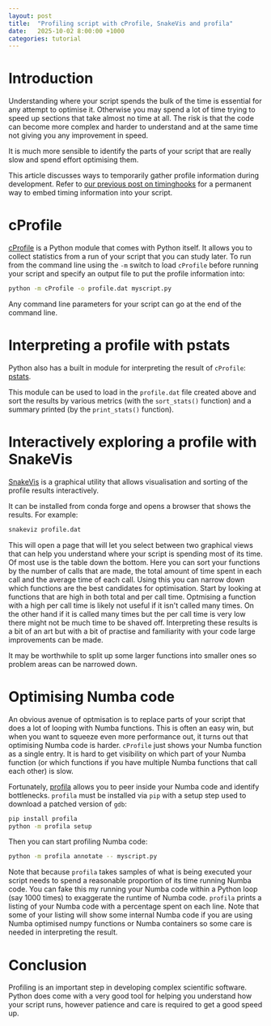 ```yaml
---
layout: post
title:  "Profiling script with cProfile, SnakeVis and profila"
date:   2025-10-02 8:00:00 +1000
categories: tutorial
---
```


# Introduction

Understanding where your script spends the bulk of the time is essential
for any attempt to optimise it. Otherwise you may spend a lot of time
trying to speed up sections that take almost no time at all. The risk
is that the code can become more complex and harder to understand and
at the same time not giving you any improvement in speed.

It is much more sensible to identify the parts of your script that are 
really slow and spend effort optimising them.

This article discusses ways to temporarily gather profile information during
development. Refer to [our previous post on timinghooks](../../09/16/timinghooks.html)
for a permanent way to embed timing information into your script.

# cProfile

[cProfile](https://docs.python.org/3/library/profile.html) is a Python
module that comes with Python itself. It allows you to collect statistics
from a run of your script that you can study later. To run from the command
line using the `-m` switch to load `cProfile` before running your script and
specify an output file to put the profile information into:

```bash
python -m cProfile -o profile.dat myscript.py
```

Any command line parameters for your script can go at the end of the command line.

# Interpreting a profile with pstats

Python also has a built in module for interpreting the result of `cProfile`: [pstats](https://docs.python.org/3/library/profile.html#module-pstats).

This module can be used to load in the `profile.dat` file created above and
sort the results by various metrics (with the `sort_stats()` function) and
a summary printed (by the `print_stats()` function).

# Interactively exploring a profile with SnakeVis

[SnakeVis](https://jiffyclub.github.io/snakeviz/) is a graphical utility that
allows visualisation and sorting of the profile results interactively.

It can be installed from conda forge and opens a browser that shows the
results. For example:

```bash
snakeviz profile.dat
```

This will open a page that will let you select between two graphical views that
can help you understand where your script is spending most of its time. Of most
use is the table down the bottom. Here you can sort your functions by the number
of calls that are made, the total amount of time spent in each call and the 
average time of each call. Using this you can narrow down which functions are the
best candidates for optimisation. Start by looking at functions that are high in 
both total and per call time. Optmising a function with a high per call time is 
likely not useful if it isn't called many times. On the other hand if it is called
many times but the per call time is very low there might not be much time to be 
shaved off. Interpreting these results is a bit of an art but with a bit of 
practise and familiarity with your code large improvements can be made.

It may be worthwhile to split up some larger functions into smaller ones so 
problem areas can be narrowed down.

# Optimising Numba code

An obvious avenue of optmisation is to replace parts of your script that does a lot
of looping with Numba functions. This is often an easy win, but when you want to 
squeeze even more performance out, it turns out that optimising Numba code is harder. 
`cProfile` just shows your Numba function as
a single entry. It is hard to get visibility on which part of your Numba function 
(or which functions if you have multiple Numba functions that call each other) is slow. 

Fortunately, [profila](https://github.com/pythonspeed/profila) allows you to peer inside
your Numba code and identify bottlenecks. `profila` must be installed via `pip` with
a setup step used to download a patched version of `gdb`:

```bash
pip install profila
python -m profila setup
```

Then you can start profiling Numba code:

```bash
python -m profila annotate -- myscript.py
```

Note that because `profila` takes samples of what is being executed your script needs to
spend a reasonable proportion of its time running Numba code. You can fake this my running
your Numba code within a Python loop (say 1000 times) to exaggerate the runtime of Numba
code. `profila` prints a listing of your Numba code with a percentage spent on each line.
Note that some of your listing will show some internal Numba code if you are using Numba
optimised numpy functions or Numba containers so some care is needed in interpreting
the result.

# Conclusion

Profiling is an important step in developing complex scientific software. Python does
come with a very good tool for helping you understand how your script runs, however
patience and care is required to get a good speed up.
